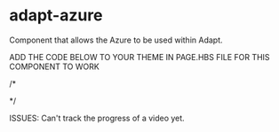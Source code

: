 adapt-azure
================

Component that allows the Azure to be used within Adapt. 

ADD THE CODE BELOW TO YOUR THEME IN PAGE.HBS FILE FOR THIS COMPONENT TO WORK

/* <script id="azurejs" src="https://amp.azure.net/libs/amp/1.8.3/azuremediaplayer.min.js"></script>

<link rel="stylesheet" id="azurecss" href="https://amp.azure.net/libs/amp/1.8.3/skins/amp-default/azuremediaplayer.min.css"> */

ISSUES: Can't track the progress of a video yet.
